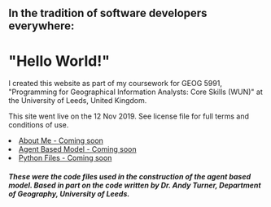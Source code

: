 <h2>In the tradition of software developers everywhere:</h2>
<h1>"Hello World!"</h1>


<p>
I created this website as part of my coursework for GEOG 5991, "Programming for Geographical Information Analysts: Core Skills (WUN)" at the University of Leeds, United Kingdom.</p>
  
<p>This site went live on the 12 Nov 2019. See license file for full terms and conditions of use.

</p>

<li><a href="https://jlablacker.github.io/GEOG5991-Portfolio/About.md">About Me - Coming soon</a></li>

<li><a href="https://jlablacker.github.io/GEOG5991-Portfolio/Agent.md">Agent Based Model - Coming soon</a></li>

<li><a href="https://jlablacker.github.io/GEOG5991-Portfolio/PythonCode.md"> Python Files - Coming soon</a></li>
<h5>These were the code files used in the construction of the agent based model.  Based in part on the code written by Dr. Andy Turner, Department of Geography, University of Leeds.</h5>



